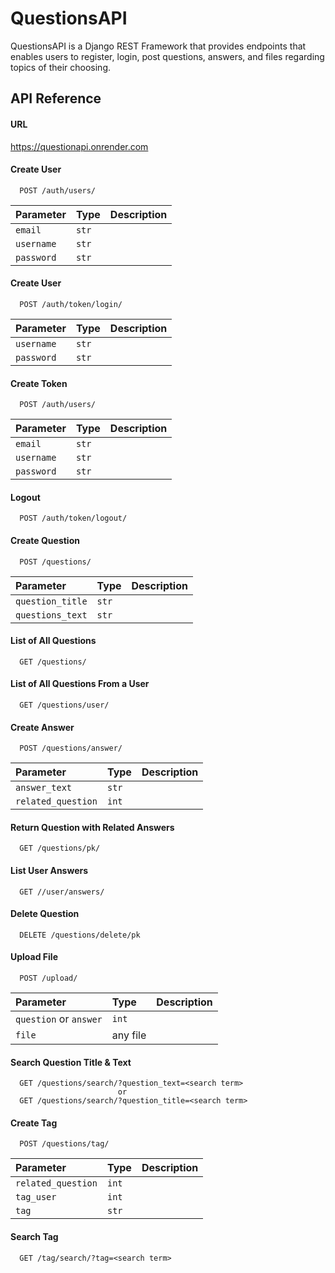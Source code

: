
# QuestionsAPI

QuestionsAPI is a Django REST Framework that provides endpoints that enables users to register, login, post questions, answers, and files regarding topics of their choosing.


## API Reference

#### URL

https://questionapi.onrender.com

#### Create User

```https://questionapi.onrender.com
  POST /auth/users/
```

| Parameter | Type     | Description                       |
| :-------- | :------- | :-------------------------------- |
| `email`   |`str`     |                                   |
|`username` |`str`     |                                   |
| `password`| `str`    |                                   |

#### Create User

```https://questionapi.onrender.com
  POST /auth/token/login/
```

| Parameter | Type     | Description                       |
| :-------- | :------- | :-------------------------------- |
|`username` |`str`     |                                   |
| `password`| `str`    |                                   |

#### Create Token

```https://questionapi.onrender.com
  POST /auth/users/
```

| Parameter | Type     | Description                       |
| :-------- | :------- | :-------------------------------- |
| `email`   |`str`     |                                   |
|`username` |`str`     |                                   |
| `password`| `str`    |                                   |

#### Logout

```https://questionapi.onrender.com
  POST /auth/token/logout/
```
#### Create Question

```https://questionapi.onrender.com
  POST /questions/
```

| Parameter        | Type     | Description                       |
| :--------        | :------- | :-------------------------------- |
| `question_title` |`str`     |                                   |
|`questions_text`  |`str`     |                                   |

#### List of All Questions

```https://questionapi.onrender.com
  GET /questions/
```

#### List of All Questions From a User

```https://questionapi.onrender.com
  GET /questions/user/
```
#### Create Answer

```https://questionapi.onrender.com
  POST /questions/answer/
```

| Parameter        | Type     | Description                       |
| :--------        | :------- | :-------------------------------- |
| `answer_text`    |`str`     |                                   |
|`related_question`| `int`    |                                   |

#### Return Question with Related Answers

```https://questionapi.onrender.com
  GET /questions/pk/
```

#### List User Answers

```https://questionapi.onrender.com
  GET //user/answers/
```

#### Delete Question

```https://questionapi.onrender.com
  DELETE /questions/delete/pk
```
#### Upload File

```https://questionapi.onrender.com
  POST /upload/
```

| Parameter             | Type     | Description                       |
| :--------             | :------- | :-------------------------------- |
| `question` or `answer`|`int`     |                                   |
|`file`                 | any file |                                   |

#### Search Question Title & Text

```https://questionapi.onrender.com
  GET /questions/search/?question_text=<search term>
                        or
  GET /questions/search/?question_title=<search term>
```
#### Create Tag

```https://questionapi.onrender.com
  POST /questions/tag/
```

| Parameter         | Type     | Description                       |
| :--------         | :------- | :-------------------------------- |
| `related_question`|`int`     |                                   |
| `tag_user`        | `int`    |                                   |
| `tag`             | `str`    |                                   |

#### Search Tag

```https://questionapi.onrender.com
  GET /tag/search/?tag=<search term>